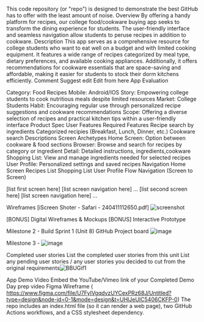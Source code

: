 This code repository (or "repo") is designed to demonstrate the best GitHub has to offer with the least amount of noise. Overview By offering a handy platform for recipes, our college food/cookware buying app seeks to transform the dining experience for students. The user-friendly interface and seamless navigation allow students to peruse recipes in addition to cookware. Description This app serves as a comprehensive resource for college students who want to eat well on a budget and with limited cooking equipment. It features a wide range of recipes categorized by meal type, dietary preferences, and available cooking appliances. Additionally, it offers recommendations for cookware essentials that are space-saving and affordable, making it easier for students to stock their dorm kitchens efficiently. Comment Suggest edit Edit from here App Evaluation

Category: Food Recipes Mobile: Android/IOS Story: Empowering college students to cook nutritious meals despite limited resources Market: College Students Habit: Encouraging regular use through personalized recipe suggestions and cookware recommendations Scope: Offering a diverse selection of recipes and practical kitchen tips within a user-friendly interface Product Spec User Features Required Features Recipe search by ingredients Categorized recipies (Breakfast, Lunch, Dinner, etc.) Cookware search Descriptions Screen Archetypes Home Screen: Option between cookware & food sections Browser: Browse and search for recipes by category or ingredient Detail: Detailed instructions, ingredients,cookware Shopping List: View and manage ingredients needed for selected recipes User Profile: Personalized settings and saved recipes Navigation Home Screen Recipes List Shopping List User Profile Flow Navigation (Screen to Screen)

[list first screen here] [list screen navigation here] … [list second screen here] [list screen navigation here] … 

Wireframes [iScreen Shoter - Safari - 240411112650.pdf]
![screenshot](https://github.com/CollegeCookBook/BBUCode/assets/131037551/78a18a9f-32e8-4aec-ad18-96197b54f5e0)



[BONUS] Digital Wireframes & Mockups [BONUS] Interactive Prototype

Milestone 2 - Build Sprint 1 (Unit 8) GitHub Project board ![image](https://github.com/CollegeCookBook/BBUCode/assets/131283081/3cb2baad-299d-4d1e-b329-66ecb08eaa93)



Milestone 3 - ![image](https://github.com/CollegeCookBook/BBUCode/assets/131283081/fdb71794-726c-4d5c-9fbd-afc9fd628939)


Completed user stories List the completed user stories from this unit List any pending user stories / any user stories you decided to cut from the original requirements![BBUGif1](https://github.com/CollegeCookBook/BBUCode/assets/131283081/17d1ff83-286f-4ab3-956a-a0f96a2260d6)


App Demo Video Embed the YouTube/Vimeo link of your Completed Demo Day prep video Figma Wireframe ( https://www.figma.com/file/U7FyIVgqdvzUYCexPRz68J/Untitled?type=design&node-id=0-1&mode=design&t=UHlJeUIC5406CKFP-0) The repo includes an index.html file (so it can render a web page), two GitHub Actions workflows, and a CSS stylesheet dependency.
